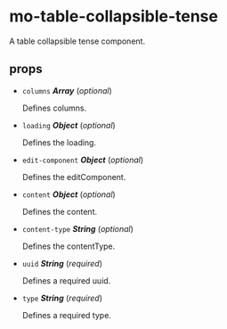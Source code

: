 # mo-table-collapsible-tense 

A table collapsible tense component. 

## props 

- `columns` ***Array*** (*optional*) 

  Defines columns. 

- `loading` ***Object*** (*optional*) 

  Defines the loading. 

- `edit-component` ***Object*** (*optional*) 

  Defines the editComponent. 

- `content` ***Object*** (*optional*) 

  Defines the content. 

- `content-type` ***String*** (*optional*) 

  Defines the contentType. 

- `uuid` ***String*** (*required*) 

  Defines a required uuid. 

- `type` ***String*** (*required*) 

  Defines a required type. 

